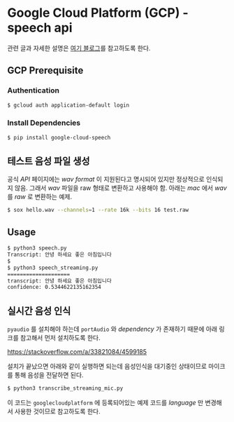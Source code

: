 # Google Cloud Platform (GCP) - speech api
관련 글과 자세한 설명은 [여기 블로그](http://jybaek.tistory.com/671)를 참고하도록 한다. 

## GCP Prerequisite
### Authentication
```bash
$ gcloud auth application-default login
```

### Install Dependencies
```bash
$ pip install google-cloud-speech
```

## 테스트 음성 파일 생성
공식 *API* 페이지에는 *wav format* 이 지원된다고 명시되어 있지만 정상적으로 인식되지 않음. 
그래서 *wav* 파일을 raw 형태로 변환하고 사용해야 함. 아래는 *mac* 에서 *wav* 를 *raw* 로 변환하는 예제.
```bash
$ sox hello.wav --channels=1 --rate 16k --bits 16 test.raw
```

## Usage
```bash
$ python3 speech.py
Transcript: 안녕 하세요 좋은 아침입니다
$
$ python3 speech_streaming.py
====================
transcript: 안녕 하세요 좋은 아침입니다
confidence: 0.5344622135162354
```

## 실시간 음성 인식
`pyaudio` 를 설치해야 하는데 `portAudio` 와 *dependency* 가 존재하기 때문에 아래 링크를 참고해서
먼저 설치하도록 한다.

https://stackoverflow.com/a/33821084/4599185

설치가 끝났으면 아래와 같이 실행하면 되는데 음성인식을 대기중인 상태이므로 마이크를 통해
음성을 전달하면 된다.
```bash
$ python3 transcribe_streaming_mic.py
```
이 코드는 `googlecloudplatform` 에 등록되어있는 예제 코드를 *language* 만 변경해서 사용한 것이므로 참고하도록 한다.
